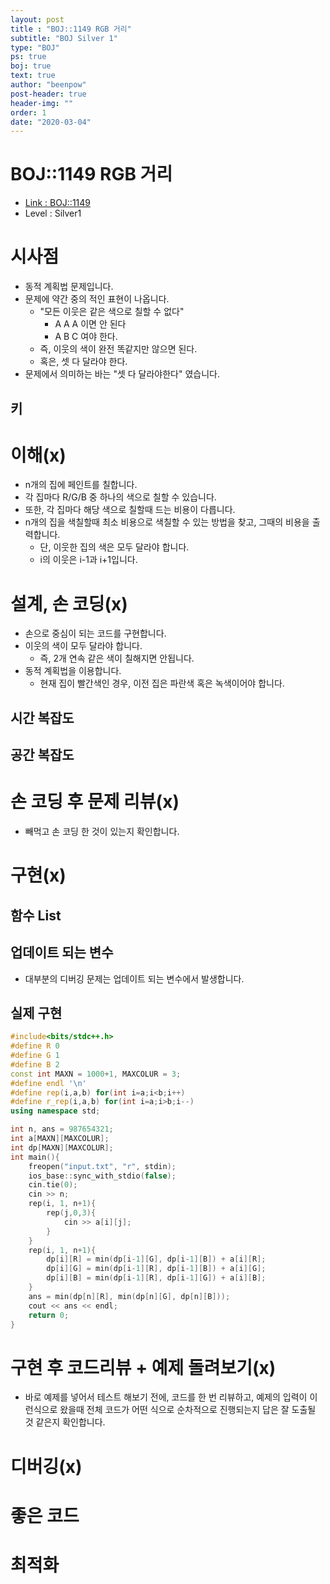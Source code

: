 ```yaml
---
layout: post
title : "BOJ::1149 RGB 거리"
subtitle: "BOJ Silver 1"
type: "BOJ"
ps: true
boj: true
text: true
author: "beenpow"
post-header: true
header-img: ""
order: 1
date: "2020-03-04"
---
```



# BOJ::1149 RGB 거리
- [Link : BOJ::1149](https://www.acmicpc.net/problem/1149)
- Level : Silver1

# 시사점
- 동적 계획법 문제입니다.
- 문제에 약간 중의 적인 표현이 나옵니다.
  - "모든 이웃은 같은 색으로 칠할 수 없다"
    - A A A 이면 안 된다
    - A B C 여야 한다.
  - 즉, 이웃의 색이 완전 똑같지만 않으면 된다.
  - 혹은, 셋 다 달라야 한다.
- 문제에서 의미하는 바는 "셋 다 달라야한다" 였습니다.

## 키

# 이해(x)
- n개의 집에 페인트를 칠합니다.
- 각 집마다 R/G/B 중 하나의 색으로 칠할 수 있습니다.
- 또한, 각 집마다 해당 색으로 칠할때 드는 비용이 다릅니다.
- n개의 집을 색칠할때 최소 비용으로 색칠할 수 있는 방법을 찾고, 그때의 비용을 출력합니다.
  - 단, 이웃한 집의 색은 모두 달라야 합니다.
  - i의 이웃은 i-1과 i+1입니다.


# 설계, 손 코딩(x)
- 손으로 중심이 되는 코드를 구현합니다.
- 이웃의 색이 모두 달라야 합니다.
  - 즉, 2개 연속 같은 색이 칠해지면 안됩니다.
- 동적 계획법을 이용합니다.
  - 현재 집이 빨간색인 경우, 이전 집은 파란색 혹은 녹색이어야 합니다.

## 시간 복잡도

## 공간 복잡도

# 손 코딩 후 문제 리뷰(x)
- 빼먹고 손 코딩 한 것이 있는지 확인합니다.

# 구현(x)

## 함수 List 

## 업데이트 되는 변수
- 대부분의 디버깅 문제는 업데이트 되는 변수에서 발생합니다.

## 실제 구현 

```cpp
#include<bits/stdc++.h>
#define R 0
#define G 1
#define B 2
const int MAXN = 1000+1, MAXCOLUR = 3;
#define endl '\n'
#define rep(i,a,b) for(int i=a;i<b;i++)
#define r_rep(i,a,b) for(int i=a;i>b;i--)
using namespace std;

int n, ans = 987654321;
int a[MAXN][MAXCOLUR];
int dp[MAXN][MAXCOLUR];
int main(){
    freopen("input.txt", "r", stdin);
    ios_base::sync_with_stdio(false);
    cin.tie(0);
    cin >> n;
    rep(i, 1, n+1){
        rep(j,0,3){
            cin >> a[i][j];
        }
    }
    rep(i, 1, n+1){
        dp[i][R] = min(dp[i-1][G], dp[i-1][B]) + a[i][R];
        dp[i][G] = min(dp[i-1][R], dp[i-1][B]) + a[i][G];
        dp[i][B] = min(dp[i-1][R], dp[i-1][G]) + a[i][B];
    }
    ans = min(dp[n][R], min(dp[n][G], dp[n][B]));
    cout << ans << endl;
    return 0;
}
```

# 구현 후 코드리뷰 + 예제 돌려보기(x)
- 바로 예제를 넣어서 테스트 해보기 전에, 코드를 한 번 리뷰하고, 예제의 입력이 이런식으로 왔을때
  전체 코드가 어떤 식으로 순차적으로 진행되는지 답은 잘 도출될 것 같은지 확인합니다.

# 디버깅(x)

# 좋은 코드

# 최적화
